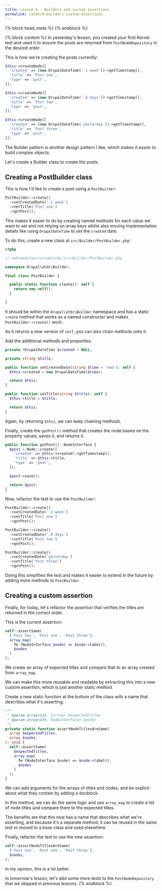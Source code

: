 ```yaml
---
title: Lesson 6 - Builders and custom assertions
permalink: /atdc/6-builders-custom-assertions
---
```


{% block head_meta %}
<meta name="robots" content="noindex">
{% endblock %}

{% block content %}
In yesterday's lesson, you created your first Kernel test and used it to ensure the posts are returned from `PostNodeRepository` in the desired order.

This is how we're creating the posts currently:

```php
$this->createNode([
  'created' => (new DrupalDateTime('-1 week'))->getTimestamp(),
  'title' => 'Post one',
  'type' => 'post',
]);

$this->createNode([
  'created' => (new DrupalDateTime('-8 days'))->getTimestamp(),
  'title' => 'Post two',
  'type' => 'post',
]);

$this->createNode([
  'created' => (new DrupalDateTime('yesterday'))->getTimestamp(),
  'title' => 'Post three',
  'type' => 'post',
]);
```

The Builder pattern is another design pattern I like, which makes it easier to build complex objects.

Let's create a Builder class to create the posts.

## Creating a PostBuilder class

This is how I'd like to create a post using a `PostBuilder`:

```php
PostBuilder::create()
  ->setCreatedDate('-1 week')
  ->setTitle('Post one')
  ->getPost();
```

This makes it easier to do by creating named methods for each value we want to set and not relying on array keys whilst also moving implementation details like using `DrupalDateTime` to set the `created` date.

To do this, create a new class at `src/Builder/PostBuilder.php`:

```php
<?php

// web/modules/custom/atdc/src/Builder/PostBuilder.php

namespace Drupal\atdc\Builder;

final class PostBuilder {

  public static function create(): self {
    return new self();
  }

}
```

It should be within the `Drupal\atdc\Builder` namespace and has a static `create` method that works as a named constructor and makes `PostBuilder::create()` work.

As it returns a new version of `self`, you can also chain methods onto it.

Add the additional methods and properties:

```php
private ?DrupalDateTime $created = NULL;

private string $title;

public function setCreatedDate(string $time = 'now'): self {
  $this->created = new DrupalDateTime($time);

  return $this;
}

public function setTitle(string $title): self {
  $this->title = $title;

  return $this;
}
```

Again, by returning `$this`, we can keep chaining methods.

Finally, create the `getPost()` method that creates the node based on the property values, saves it, and returns it.

```php
public function getPost(): NodeInterface {
  $post = Node::create([
    'created' => $this->created?->getTimestamp(),
    'title' => $this->title,
    'type' => 'post',
  ]);

  $post->save();

  return $post;
}
```

Now, refactor the test to use the `PostBuilder`:

```php
PostBuilder::create()
  ->setCreatedDate('-1 week')
  ->setTitle('Post one')
  ->getPost();

PostBuilder::create()
  ->setCreatedDate('-8 days')
  ->setTitle('Post two')
  ->getPost();

PostBuilder::create()
  ->setCreatedDate('yesterday')
  ->setTitle('Post three')
  ->getPost();
```

Doing this simplifies the test and makes it easier to extend in the future by adding more methods to `PostBuilder`.

## Creating a custom assertion

Finally, for today, let's refactor the assertion that verifies the titles are returned in the correct order.

This is the current assertion:

```php
self::assertSame(
  ['Post two', 'Post one', 'Post three'],
  array_map(
    fn (NodeInterface $node) => $node->label(),
    $nodes
  )
);
```

We create an array of expected titles and compare that to an array created from `array_map`.

We can make this more reusable and readable by extracting this into a new custom assertion, which is just another static method.

Create a new static function at the bottom of the class with a name that describes what it's asserting:

```php
/**
 * @param array<int, string> $expectedTitles
 * @param array<int, NodeInterface> $nodes
 */
private static function assertNodeTitlesAreSame(
  array $expectedTitles,
  array $nodes,
): void {
  self::assertSame(
    $expectedTitles,
    array_map(
      fn (NodeInterface $node) => $node->label(),
      $nodes
    )
  );
}
```

We can add arguments for the arrays of titles and nodes, and be explicit about what they contain by adding a docblock.

In this method, we can do the same logic and use `array_map` to create a list of node titles and compare them to the expected titles.

The benefits are that this now has a name that describes what we're asserting, and because it's a separate method, it can be reused in the same test or moved to a base class and used elsewhere.

Finally, refactor the test to use the new assertion:

```php
self::assertNodeTitlesAreSame(
  ['Post two', 'Post one', 'Post three'],
  $nodes,
);
```

In my opinion, this is a lot better.

In tomorrow's lesson, let's add some more tests to the `PostNodeRepository` that we skipped in previous lessons.
{% endblock %}
